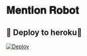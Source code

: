 # 𝐌𝐞𝐧𝐭𝐢𝐨𝐧 𝐑𝐨𝐛𝐨𝐭



## 🚀 Deploy to heroku🚀
[![Deploy](https://www.herokucdn.com/deploy/button.svg)](https://heroku.com/deploy?template=https://github.com/Zaen67/Mention-Robot)

